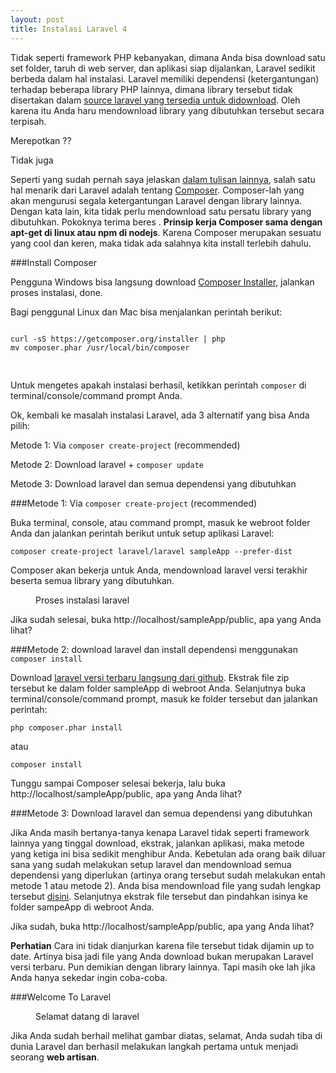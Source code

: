 ```yaml
---
layout: post
title: Instalasi Laravel 4
---
```


Tidak seperti framework PHP kebanyakan, dimana Anda bisa download satu set folder, taruh di web server, dan aplikasi siap dijalankan, Laravel sedikit berbeda dalam hal instalasi. Laravel memiliki dependensi (ketergantungan) terhadap beberapa library PHP lainnya, dimana library tersebut tidak disertakan dalam [source laravel yang tersedia untuk didownload](https://github.com/laravel/laravel). Oleh karena itu Anda haru mendownload library yang dibutuhkan tersebut secara terpisah.

Merepotkan ??

Tidak juga

Seperti yang sudah pernah saya jelaskan [dalam tulisan lainnya](http://id-laravel.com/kenapa-memilih-laravel/), salah satu hal menarik dari Laravel adalah tentang [Composer](http://getcomposer.org). Composer-lah yang akan mengurusi segala ketergantungan Laravel dengan library lainnya. Dengan kata lain, kita tidak perlu mendownload satu persatu library yang dibutuhkan. Pokoknya terima beres  . **Prinsip kerja Composer sama dengan apt-get di linux atau npm di nodejs**. Karena Composer merupakan sesuatu yang cool dan keren, maka tidak ada salahnya kita install terlebih dahulu.

###Install Composer

Pengguna Windows bisa langsung download [Composer Installer](http://getcomposer.org/Composer-Setup.exe), jalankan proses instalasi, done.

Bagi penggunal Linux dan Mac bisa menjalankan perintah berikut:
<pre class="prettyprint"><code>
curl -sS https://getcomposer.org/installer | php
mv composer.phar /usr/local/bin/composer

</code>
</pre>

Untuk mengetes apakah instalasi berhasil, ketikkan perintah <code>composer</code> di terminal/console/command prompt Anda.

Ok, kembali ke masalah instalasi Laravel, ada 3 alternatif yang bisa Anda pilih:

Metode 1: Via <code>composer create-project</code> (recommended)

Metode 2: Download laravel + <code>composer update</code>

Metode 3: Download laravel dan semua dependensi yang dibutuhkan

###Metode 1:  Via <code>composer create-project</code> (recommended)

Buka terminal, console, atau command prompt, masuk ke webroot folder Anda dan jalankan perintah berikut untuk setup aplikasi Laravel:

<pre class="prettyprint"><code>composer create-project laravel/laravel sampleApp --prefer-dist</code></pre>

Composer akan bekerja untuk Anda, mendownload laravel versi terakhir beserta semua library yang dibutuhkan.

<figure>
	<img src="https://dl.dropboxusercontent.com/u/21271348/id-laravel.com/laravel-installation-process.png" alt=""  />
	<figcaption>Proses instalasi laravel</figcaption>
</figure>

Jika sudah selesai, buka http://localhost/sampleApp/public, apa yang Anda lihat?

###Metode 2: download laravel dan install dependensi menggunakan <code>composer install</code>

Download [laravel versi terbaru langsung dari github](http://github.com/laravel/laravel/archive/master.zip). Ekstrak file zip tersebut ke dalam folder sampleApp di webroot Anda. Selanjutnya buka terminal/console/command prompt, masuk ke folder tersebut dan jalankan perintah:

<pre class="prettyprint"><code>php composer.phar install</code></pre>

atau

<pre class="prettyprint"><code>composer install</code></pre>

Tunggu sampai Composer selesai bekerja, lalu buka http://localhost/sampleApp/public, apa yang Anda lihat?

###Metode 3: Download laravel dan semua dependensi yang dibutuhkan

Jika Anda masih bertanya-tanya kenapa Laravel tidak seperti framework lainnya yang tinggal download, ekstrak, jalankan aplikasi, maka metode yang ketiga ini bisa sedikit menghibur Anda. Kebetulan ada orang baik diluar sana yang sudah melakukan setup laravel dan mendownload semua dependensi yang diperlukan (artinya orang tersebut sudah melakukan entah metode 1 atau metode 2). Anda bisa mendownload file yang sudah lengkap tersebut [disini](https://github.com/mandado/laravel-preloaded/archive/master.zip). Selanjutnya ekstrak file tersebut dan pindahkan isinya ke folder sampeApp di webroot Anda.

Jika sudah, buka http://localhost/sampleApp/public, apa yang Anda lihat?

**Perhatian**
Cara ini tidak dianjurkan karena file tersebut tidak dijamin up to date. Artinya bisa jadi file yang Anda download bukan merupakan Laravel versi terbaru. Pun demikian dengan library lainnya. Tapi masih oke lah jika Anda hanya sekedar ingin coba-coba.

###Welcome To Laravel

<figure>
	<img src="https://dl.dropboxusercontent.com/u/21271348/id-laravel.com/laravel-welcome.png" alt=""   />
	<figcaption>Selamat datang di laravel</figcaption>
</figure>

Jika Anda sudah berhail melihat gambar diatas, selamat, Anda sudah tiba di dunia Laravel dan berhasil melakukan langkah pertama untuk menjadi seorang **web artisan**.
